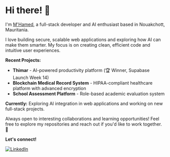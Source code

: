 # Hi there! 👋

I'm [M'Hamed](https://medbbh.vercel.app/), a full-stack developer and AI enthusiast based in Nouakchott, Mauritania.

I love building secure, scalable web applications and exploring how AI can make them smarter. My focus is on creating clean, efficient code and intuitive user experiences.

**Recent Projects:**
- **Thimar** - AI-powered productivity platform (🏆 Winner, Supabase Launch Week 14)
- **Blockchain Medical Record System** - HIPAA-compliant healthcare platform with advanced encryption
- **School Assessment Platform** - Role-based academic evaluation system

**Currently:** Exploring AI integration in web applications and working on new full-stack projects.

Always open to interesting collaborations and learning opportunities! Feel free to explore my repositories and reach out if you'd like to work together. 🚀

**Let's connect!**

[![LinkedIn](https://img.shields.io/badge/LinkedIn-0077B5?style=for-the-badge&logo=linkedin&logoColor=white)](https://www.linkedin.com/in/mhamed-elbah-6a954b211)
